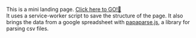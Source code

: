 This is a mini landing page.
<a href="https://romualdo-ah.github.io/Links/" target="_blank">Click here to GO!🚀</a>
<br/>
It uses a service-worker script to save the structure of the page.
It also brings the data from a google spreadsheet with <a href="https://github.com/mholt/PapaParse">papaparse.js</a>, a library for parsing csv files.
